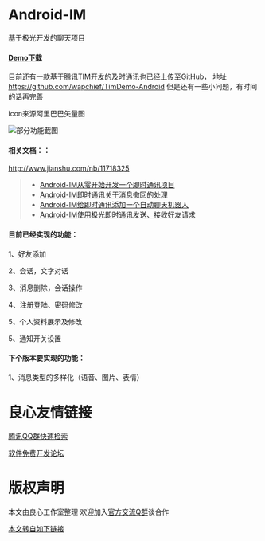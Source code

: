 # Android-IM

基于极光开发的聊天项目

#### [Demo下载](http://u.720life.cn/g/11b72fd76e5e478ddd9c159d4362829c06b7fb1711bab7ab4c021a4536ada9f1)

目前还有一款基于腾讯TIM开发的及时通讯也已经上传至GitHub，
地址
https://github.com/wapchief/TimDemo-Android
但是还有一些小问题，有时间的话再完善

icon来源阿里巴巴矢量图

![部分功能截图](https://github.com/wapchief/JPushIM/blob/master/screenshots/img.png?raw=true)



#### 相关文档：：

http://www.jianshu.com/nb/11718325
> * [Android-IM从零开始开发一个即时通讯项目](http://u.720life.cn/g/edab4f07812b57c7ea69fa7b67a55e9ead712e7c165dfe045f10a619a6fc84235a4a43740dcb042aa6223ee646cf4498)
> * [Android-IM即时通讯关于消息撤回的处理](http://u.720life.cn/g/edab4f07812b57c7ea69fa7b67a55e9ee8925a65464800e7eff2ef3f2a5ad8efa3458e8fadd7ff3e5b8e1f75e40dbcee)
> * [Android-IM给即时通讯添加一个自动聊天机器人](http://u.720life.cn/g/edab4f07812b57c7ea69fa7b67a55e9e24a68c6820e1b84d6367f288edf429f4b215b9d3ea6936e18554796389ee7b7d)
> * [Android-IM使用极光即时通讯发送、接收好友请求](http://u.720life.cn/g/edab4f07812b57c7ea69fa7b67a55e9eea3f3f13772d1db4d35819bad14476322128db2067b7fa9e6cbc3af8c9cf1c17)

#### 目前已经实现的功能：

1、好友添加

2、会话，文字对话

3、消息删除，会话操作

4、注册登陆、密码修改

5、个人资料展示及修改

5、通知开关设置

#### 下个版本要实现的功能：

1、消息类型的多样化（语音、图片、表情）




 # 良心友情链接

[腾讯QQ群快速检索](http://u.720life.cn/s/8cf73f7c)

[软件免费开发论坛](http://u.720life.cn/s/bbb01dc0)

# 版权声明 

本文由良心工作室整理 欢迎加入[官方交流Q群](https://u.720life.cn/s/f2316816)谈合作

[本文转自如下链接](http://u.720life.cn/g/2e71d0f0a5c601172267ba20d3a43c6e853e09b60806487b074205ef41810122200ba9170de9f0a4a309b92d4a67f5d6d2cb5a5dd9e0856d7a1e84004356a732)